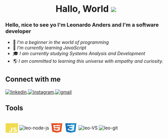 <h1 align = "center">Hallo, World  <img src="https://raw.githubusercontent.com/kaueMarques/kaueMarques/master/hi.gif" height="30px"></h1>

<h3 align="left"> Hello, nice to see yo I'm Leonardo Anders and I'm a software developer</h3>

- 🔭 *I'm a beginner in the world of programming*
- 🌱 *I’m currently learning JavaScript*
- 🎓 *I am currently studying Systems Analysis and Development*
- 🌎 *I am committed to learning this universe with empathy and curiosity.*
<br><div>
  
 ## Connect with me
<a href="www.linkedin.com/in/leonardo-anders-23706920a">
  <img align="center" src="https://img.shields.io/badge/-Leonardo%20Anders-05122A?style=flat&logo=linkedin" alt="linkedin"/>
</a>
<a href="https://www.instagram.com/leonardoh_Anders">
 <img align="center" src="https://img.shields.io/badge/-leonardoanders-05122A?style=flat&logo=instagram" alt="instagram"/>
</a>
<a href=" ">
 <img align="center" src="https://img.shields.io/badge/-leonardoanders15@gmail.com-05122A?style=flat&logo=gmail" alt="gmail"/>
</a>
</div>

## Tools

<div style="display: inline_block"><br>
  <img align="center" alt="leo-Js" height="30" width="40" src="https://raw.githubusercontent.com/devicons/devicon/master/icons/javascript/javascript-plain.svg">
  <img align="center" alt="leo-node-js" height="30" width="40"src="https://cdn.jsdelivr.net/gh/devicons/devicon/icons/nodejs/nodejs-original.svg">
  <img align="center" alt="leo-HTML" height="30" width="40"src="https://raw.githubusercontent.com/devicons/devicon/master/icons/html5/html5-original.svg">
  <img align="center" alt="leo-CSS" height="30" width="40"src="https://raw.githubusercontent.com/devicons/devicon/master/icons/css3/css3-original.svg">
  <img align="center" alt="leo-VS" height="30" width="40"src="https://cdn.jsdelivr.net/gh/devicons/devicon/icons/visualstudio/visualstudio-plain.svg">
   <img align="center" alt="leo-git" height="30" width="40" src="https://cdn.jsdelivr.net/gh/devicons/devicon/icons/git/git-original.svg">  
</div>
